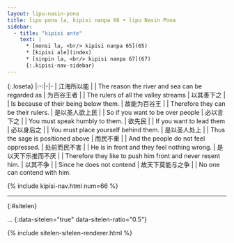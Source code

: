 ```yaml
---
layout: lipu-nasin-pona
title: lipu pona la, kipisi nanpa 66 • lipu Nasin Pona
sidebar:
  - title: "kipisi ante"
    text: |
      * [monsi la, <br/> kipisi nanpa 65](65)
      * [kipisi ale](index)
      * [sinpin la, <br/> kipisi nanpa 67](67)
      {:.kipisi-nav-sidebar}
---
```


{:.loseta}
|:-:|-|-
| 江海所以能                 |  | The reason the river and sea can be regarded as
| 为百谷王者                 |  | The rulers of all the valley streams
| 以其善下之                 |  | Is because of their being below them.
| 故能<wbr/>为百谷王         |  | Therefore they can be their rulers.
| 是以<wbr/>圣人<wbr/>欲上民 |  | So if you want to be over people
| 必以言下之                 |  | You must speak humbly to them.
| 欲先民                     |  | If you want to lead them
| 必以身后之                 |  | You must place yourself behind them.
| 是以<wbr/>圣人<wbr/>处上   |  | Thus the sage is positioned above
| 而民不重                   |  | And the people do not feel oppressed.
| 处前<wbr/>而民不害         |  | He is in front and they feel nothing wrong.
| 是以<wbr/>天下<wbr/>乐推而不厌 |  | Therefore they like to push him front and never resent him.
| 以其不争                   |  | Since he does not contend
| 故天下<wbr/>莫能与之争     |  | No one can contend with him.

{% include kipisi-nav.html num=66 %}

-------
{:#sitelen}

...
{:data-sitelen="true" data-sitelen-ratio="0.5"}

{% include sitelen-sitelen-renderer.html %}
